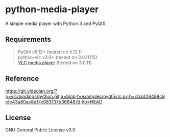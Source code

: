 # python-media-player
A simple media player with Python 3 and PyQt5

## Requirements
> PyQt5 v5.12+ (tested on 5.12.1)  
> python-vlc v3.0+ (tested on 3.0.11115)  
> [VLC media player](https://www.videolan.org/vlc/) (tested on 3.0.11)  

## Reference
https://git.videolan.org/?p=vlc/bindings/python.git;a=blob;f=examples/pyqt5vlc.py;h=cb3d29488c9efe43a80ae8d17e083137b368487d;hb=HEAD

## License
GNU General Public License v3.0
